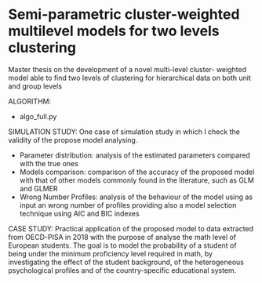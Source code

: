 # Semi-parametric cluster-weighted multilevel models for two levels clustering
Master thesis on the development of a novel multi-level cluster- weighted model able to find two levels of clustering for hierarchical data on both unit and group levels

ALGORITHM:
- algo_full.py

SIMULATION STUDY:
One case of simulation study in which I check the validity of the propose model analysing.
- Parameter distribution: analysis of the estimated parameters compared with the true ones
- Models comparison: comparison of the accuracy  of the proposed model with that of other models commonly found in the literature, such as GLM and GLMER
- Wrong Number Profiles: analysis of the behaviour of the model using as input an wrong number of profiles providing also a model selection technique using AIC and BIC indexes

CASE STUDY:
Practical application of the proposed model to data extracted from OECD-PISA in 2018 with the purpose of analyse the math level of European students. The goal is to model the probability of a student of being under the minimum proficiency level required in math, by investigating the effect of the student background, of the heterogeneous psychological profiles and of the country-specific educational system.

